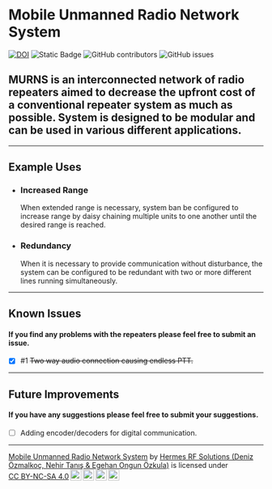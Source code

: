 # Mobile Unmanned Radio Network System
[![DOI](https://zenodo.org/badge/DOI/10.5281/zenodo.10392593.svg)](https://doi.org/10.5281/zenodo.10392593)
![Static Badge](https://img.shields.io/badge/License-CC_BY--NC--SA%204.0-green?style=for-the-badge&logo=creativecommons&logoColor=green) ![GitHub contributors](https://img.shields.io/github/contributors/TA-Hermes/MURNS?style=for-the-badge) ![GitHub issues](https://img.shields.io/github/issues/TA-Hermes/MURNS?style=for-the-badge&color=red)


## MURNS is an interconnected network of radio repeaters aimed to decrease the upfront cost of a conventional repeater system as much as possible. System is designed to be modular and can be used in various different applications.

---

## Example Uses

- ### Increased Range

	 When extended range is necessary,  system ban be configured to increase range by daisy chaining multiple units to one another until the desired range is reached. 

- ### Redundancy

	When it is necessary to provide communication without disturbance, the system can be configured to be redundant with two or more different lines running simultaneously.  

---

## Known Issues

#### If you find any problems with the repeaters please feel free to submit an issue.

- [x] \#1 ~~Two way audio connection causing endless PTT.~~
---
## Future Improvements

#### If you have any suggestions please feel free to submit your suggestions. 

- [ ] Adding encoder/decoders for digital communication.
---


<p xmlns:cc="http://creativecommons.org/ns#" xmlns:dct="http://purl.org/dc/terms/"><a property="dct:title" rel="cc:attributionURL" href="https://github.com/TA-Hermes/MURNS">Mobile Unmanned Radio Network System</a> by <a rel="cc:attributionURL dct:creator" property="cc:attributionName" href="https://github.com/TA-Hermes">Hermes RF Solutions (Deniz Özmalkoç, Nehir Tanış & Egehan Ongun Özkula)</a> is licensed under <a href="http://creativecommons.org/licenses/by-nc-sa/4.0/?ref=chooser-v1" target="_blank" rel="license noopener noreferrer" style="display:inline-block;">CC BY-NC-SA 4.0<img style="height:22px!important;margin-left:3px;vertical-align:text-bottom;" src="https://mirrors.creativecommons.org/presskit/icons/cc.svg?ref=chooser-v1"><img style="height:22px!important;margin-left:3px;vertical-align:text-bottom;" src="https://mirrors.creativecommons.org/presskit/icons/by.svg?ref=chooser-v1"><img style="height:22px!important;margin-left:3px;vertical-align:text-bottom;" src="https://mirrors.creativecommons.org/presskit/icons/nc.svg?ref=chooser-v1"><img style="height:22px!important;margin-left:3px;vertical-align:text-bottom;" src="https://mirrors.creativecommons.org/presskit/icons/sa.svg?ref=chooser-v1"></a></p>










